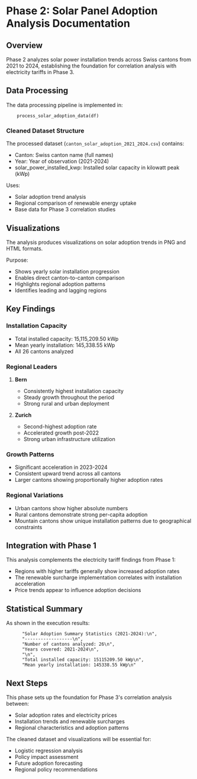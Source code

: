 # Phase 2: Solar Panel Adoption Analysis Documentation

## Overview
Phase 2 analyzes solar power installation trends across Swiss cantons from 2021 to 2024, establishing the foundation for correlation analysis with electricity tariffs in Phase 3.

## Data Processing
The data processing pipeline is implemented in:


```568:577:notebooks/cantons.ipynb
    process_solar_adoption_data(df)
```


### Cleaned Dataset Structure
The processed dataset (`canton_solar_adoption_2021_2024.csv`) contains:
- Canton: Swiss canton name (full names)
- Year: Year of observation (2021-2024)
- solar_power_installed_kwp: Installed solar capacity in kilowatt peak (kWp)

Uses:
- Solar adoption trend analysis
- Regional comparison of renewable energy uptake
- Base data for Phase 3 correlation studies

## Visualizations
The analysis produces visualizations on solar adoption trends in PNG and HTML formats.

Purpose:
- Shows yearly solar installation progression
- Enables direct canton-to-canton comparison
- Highlights regional adoption patterns
- Identifies leading and lagging regions


## Key Findings

### Installation Capacity
- Total installed capacity: 15,115,209.50 kWp
- Mean yearly installation: 145,338.55 kWp
- All 26 cantons analyzed

### Regional Leaders
1. **Bern**
   - Consistently highest installation capacity
   - Steady growth throughout the period
   - Strong rural and urban deployment

2. **Zurich**
   - Second-highest adoption rate
   - Accelerated growth post-2022
   - Strong urban infrastructure utilization

### Growth Patterns
- Significant acceleration in 2023-2024
- Consistent upward trend across all cantons
- Larger cantons showing proportionally higher adoption rates

### Regional Variations
- Urban cantons show higher absolute numbers
- Rural cantons demonstrate strong per-capita adoption
- Mountain cantons show unique installation patterns due to geographical constraints

## Integration with Phase 1
This analysis complements the electricity tariff findings from Phase 1:
- Regions with higher tariffs generally show increased adoption rates
- The renewable surcharge implementation correlates with installation acceleration
- Price trends appear to influence adoption decisions

## Statistical Summary
As shown in the execution results:

```677:683:notebooks/cantons.ipynb
      "Solar Adoption Summary Statistics (2021-2024):\n",
      "------------------\n",
      "Number of cantons analyzed: 26\n",
      "Years covered: 2021-2024\n",
      "\n",
      "Total installed capacity: 15115209.50 kWp\n",
      "Mean yearly installation: 145338.55 kWp\n"
```


## Next Steps
This phase sets up the foundation for Phase 3's correlation analysis between:
- Solar adoption rates and electricity prices
- Installation trends and renewable surcharges
- Regional characteristics and adoption patterns

The cleaned dataset and visualizations will be essential for:
- Logistic regression analysis
- Policy impact assessment
- Future adoption forecasting
- Regional policy recommendations